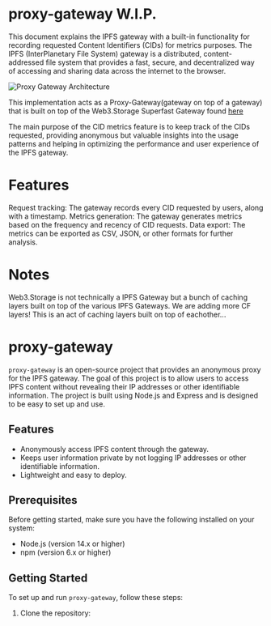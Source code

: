 # proxy-gateway W.I.P.

This document explains the IPFS gateway with a built-in functionality for recording requested Content Identifiers (CIDs) for metrics purposes. The IPFS (InterPlanetary File System) gateway is a distributed, content-addressed file system that provides a fast, secure, and decentralized way of accessing and sharing data across the internet to the browser. 


![Proxy Gateway Architecture](https://user-images.githubusercontent.com/30084404/225565389-d78d75a7-7ee7-44c8-8ece-3793928c0f30.png)

This implementation acts as a Proxy-Gateway(gateway on top of a gateway) that is built on top of the Web3.Storage Superfast Gateway found [here](https://github.com/web3-storage/w3link)

The main purpose of the CID metrics feature is to keep track of the CIDs requested, providing anonymous but valuable insights into the usage patterns and helping in optimizing the performance and user experience of the IPFS gateway.

# Features
Request tracking: The gateway records every CID requested by users, along with a timestamp.
Metrics generation: The gateway generates metrics based on the frequency and recency of CID requests.
Data export: The metrics can be exported as CSV, JSON, or other formats for further analysis.


# Notes 
Web3.Storage is not technically a IPFS Gateway but a bunch of caching layers built on top of the various IPFS Gateways. We are adding more CF layers! This is an act of caching layers built on top of eachother... 

# proxy-gateway

`proxy-gateway` is an open-source project that provides an anonymous proxy for the IPFS gateway. The goal of this project is to allow users to access IPFS content without revealing their IP addresses or other identifiable information. The project is built using Node.js and Express and is designed to be easy to set up and use.

## Features

- Anonymously access IPFS content through the gateway.
- Keeps user information private by not logging IP addresses or other identifiable information.
- Lightweight and easy to deploy.

## Prerequisites

Before getting started, make sure you have the following installed on your system:

- Node.js (version 14.x or higher)
- npm (version 6.x or higher)

## Getting Started

To set up and run `proxy-gateway`, follow these steps:

1. Clone the repository:
